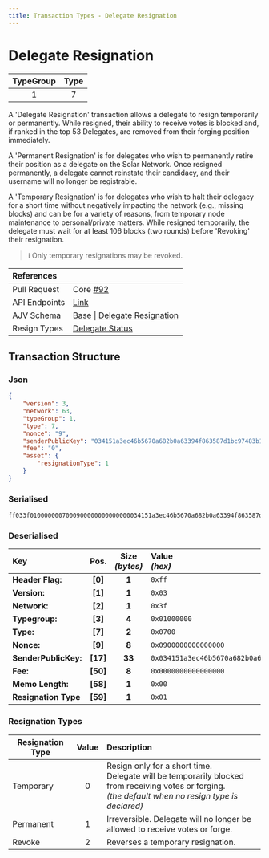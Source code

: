 ```yaml
---
title: Transaction Types - Delegate Resignation
---
```


# Delegate Resignation

| TypeGroup | Type  |
| :-------: | :---: |
|     1     |   7   |

A 'Delegate Resignation' transaction allows a delegate to resign temporarily or permanently. While resigned, their ability to receive votes is blocked and, if ranked in the top 53 Delegates, are removed from their forging position immediately.

A 'Permanent Resignation' is for delegates who wish to permanently retire their position as a delegate on the Solar Network. Once resigned permanently, a delegate cannot reinstate their candidacy, and their username will no longer be registrable.

A 'Temporary Resignation' is for delegates who wish to halt their delegacy for a short time without negatively impacting the network (e.g., missing blocks) and can be for a variety of reasons, from temporary node maintenance to personal/private matters. While resigned temporarily, the delegate must wait for at least 106 blocks (two rounds) before 'Revoking' their resignation.

> ℹ️ Only temporary resignations may be revoked.

| References    |                                                                                                                                                                                                                                                                                                                                   |
| :------------ | :-------------------------------------------------------------------------------------------------------------------------------------------------------------------------------------------------------------------------------------------------------------------------------------------------------------------------------- |
| Pull Request  | Core [#92](https://github.com/Solar-network/core/pull/92)                                                                                                                                                                                                                                                                         |
| API Endpoints | [Link](/docs/api/public-rest-api/endpoints/transactions)                                                                                                                                                                                                                                                                          |
| AJV Schema    | [Base](https://github.com/Solar-network/core/blob/0c03aaf1feebb77bd33117110c358636bf14d9c0/packages/crypto/src/transactions/types/schemas.ts#L17-L46) \| [Delegate Resignation](https://github.com/Solar-network/core/blob/31b910a624f2004f174a77896e88db1f7e9a670d/packages/crypto/src/transactions/types/schemas.ts#L357-#L370) |
| Resign Types  | [Delegate Status](https://github.com/Solar-network/core/blob/31b910a624f2004f174a77896e88db1f7e9a670d/packages/crypto/src/enums.ts#L35-#L39)                                                                                                                                                                                      |

## Transaction Structure

### Json

```json
{
    "version": 3,
    "network": 63,
    "typeGroup": 1,
    "type": 7,
    "nonce": "9",
    "senderPublicKey": "034151a3ec46b5670a682b0a63394f863587d1bc97483b1b6c70eb58e7f0aed192",
    "fee": "0",
    "asset": {
        "resignationType": 1
    }
}
```

### Serialised

```shell
ff033f0100000007000900000000000000034151a3ec46b5670a682b0a63394f863587d1bc97483b1b6c70eb58e7f0aed192000000000000000000eb08bf010000000005736c33337001
```

### Deserialised

| Key                  |   Pos.   | Size<br/>_(bytes)_ | Value<br/>_(hex)_                                                      |
| :------------------- | :------: | :----------------: | :--------------------------------------------------------------------- |
| **Header Flag:**     | **[0]**  |       **1**        | `0xff`                                                                 |
| **Version:**         | **[1]**  |       **1**        | `0x03`                                                                 |
| **Network:**         | **[2]**  |       **1**        | `0x3f`                                                                 |
| **Typegroup:**       | **[3]**  |       **4**        | `0x01000000`                                                           |
| **Type:**            | **[7]**  |       **2**        | `0x0700`                                                               |
| **Nonce:**           | **[9]**  |       **8**        | `0x0900000000000000`                                                   |
| **SenderPublicKey:** | **[17]** |       **33**       | `0x034151a3ec46b5670a682b0a63394f863587d1bc97483b1b6c70eb58e7f0aed192` |
| **Fee:**             | **[50]** |       **8**        | `0x0000000000000000`                                                   |
| **Memo Length:**     | **[58]** |       **1**        | `0x00`                                                                 |
| **Resignation Type** | **[59]** |       **1**        | `0x01`                                                                 |

### Resignation Types

| Resignation Type | Value | Description                                                                                                                                                 |
| ---------------- | :---: | :---------------------------------------------------------------------------------------------------------------------------------------------------------- |
| Temporary        |   0   | Resign only for a short time.<br/>Delegate will be temporarily blocked from receiving votes or forging.<br/>_(the default when no resign type is declared)_ |
| Permanent        |   1   | Irreversible. Delegate will no longer be allowed to receive votes or forge.                                                                                 |
| Revoke           |   2   | Reverses a temporary resignation.                                                                                                                           |
